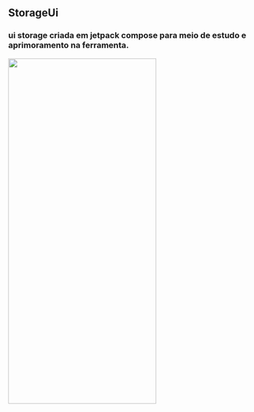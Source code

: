 ## StorageUi

### ui storage criada em jetpack compose para meio de estudo e aprimoramento na ferramenta.

<div align="start">
  <img src="https://user-images.githubusercontent.com/75820713/188671335-18251869-80b9-4942-892f-4fe723738247.png" height="700" width="300" />
</div>
